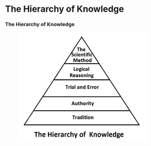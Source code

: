# The Hierarchy of Knowledge

### The Hierarchy of Knowledge&#x20;

<figure><img src="../../../../.gitbook/assets/image (7).png" alt=""><figcaption></figcaption></figure>
